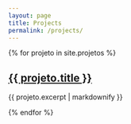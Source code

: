 ```yaml
---
layout: page
title: Projects
permalink: /projects/
---
```


<head>
    <link rel="stylesheet" href="{{'./assets/css/blog.css' | relative_url}}">
</head>

<div class="blog-posts">
  {% for projeto in site.projetos %}
    <div class="blog-post">
      <h2 class="post-title"><a href="{{ projeto.url }}">{{ projeto.title }}</a></h2>
      <p class="post-excerpt">{{ projeto.excerpt | markdownify }}</p>
    </div>
  {% endfor %}
</div>

